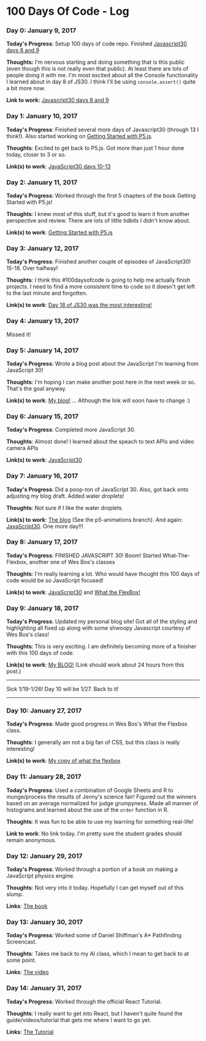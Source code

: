 # 100 Days Of Code - Log

### Day 0: January 9, 2017

**Today's Progress**: Setup 100 days of code repo.  Finished [Javascript30 days 8 and 9](https://github.com/rpalo/JavaScript30)

**Thoughts:** I'm nervous starting and doing something that is this public (even though this is not really even that public).  At least there are lots of people doing it with me.  I'm most excited about all the Console functionality I learned about in day 8 of JS30.  I think I'll be using ```console.assert()``` quite a bit more now.

**Link to work:** [Javascript30 days 8 and 9](https://github.com/rpalo/JavaScript30)

### Day 1: January 10, 2017

**Today's Progress**: Finished several more days of Javascript30 (through 13 I think!).  Also started working on [Getting Started with P5.js](http://shop.oreilly.com/product/0636920032076.do).

**Thoughts**: Excited to get back to P5.js.  Got more than just 1 hour done today, closer to 3 or so.

**Link(s) to work**: [JavaScript30 days 10-13](https://github.com/rpalo/JavaScript30)


### Day 2: January 11, 2017

**Today's Progress**: Worked through the first 5 chapters of the book Getting Started with P5.js!

**Thoughts**: I knew most of this stuff, but it's good to learn it from another perspective and review.  There are lots of little tidbits I didn't know about.

**Link(s) to work**: [Getting Started with P5.js](http://shop.oreilly.com/product/0636920032076.do)


### Day 3: January 12, 2017

**Today's Progress**: Finished another couple of episodes of JavaScript30!  15-18.  Over halfway!

**Thoughts**: I think this #100daysofcode is going to help me actually finish projects.  I need to find a more consistent time to code so it doesn't get left to the last minute and forgotten.

**Link(s) to work**: [Day 18 of JS30 was the most interesting!](https://github.com/rpalo/JavaScript30/tree/master/18%20-%20Adding%20Up%20Times%20with%20Reduce)

### Day 4: January 13, 2017

Missed it!

### Day 5: January 14, 2017

**Today's Progress**: Wrote a blog post about the JavaScript I'm learning from JavaScript 30!

**Thoughts**: I'm hoping I can make another post here in the next week or so.  That's the goal anyway.

**Link(s) to work**: [My blog!](rpalo.github.io) ... Although the link will soon have to change :)

### Day 6: January 15, 2017

**Today's Progress**: Completed more JavaScript 30.  

**Thoughts**: Almost done!  I learned about the speach to text APIs and video camera APIs

**Link(s) to work**: [JavaScript30](https://github.com/rpalo/JavaScript30)

### Day 7: January 16, 2017

**Today's Progress**: Did a poop-ton of JavaScript 30.  Also, got back onto adjusting my blog draft.  Added water droplets!

**Thoughts**: Not sure if I like the water droplets.

**Link(s) to work**: [The blog](https://github.com/rpalo/blog-draft) (See the p5-animations branch).  And again: [JavaScript30](https://github.com/rpalo/JavaScript30).  One more day!!!

### Day 8: January 17, 2017

**Today's Progress**: FINISHED JAVASCRIPT 30!  Boom!  Started What-The-Flexbox, another one of Wes Bos's classes

**Thoughts**: I'm really learning a lot.  Who would have thought this 100 days of code would be so JavaScript focused!

**Link(s) to work**:  [JavaScript30](https://github.com/rpalo/JavaScript30) and [What the FlexBox!](https://flexbox.io)

### Day 9: January 18, 2017

**Today's Progress**: Updated my personal blog site!  Got all of the styling and highlighting all fixed up along with some shwoopy Javascript courtesy of Wes Bos's class!

**Thoughts**:  This is very exciting.  I am definitely becoming more of a finisher with this 100 days of code.

**Link(s) to work**: [My BLOG!](http://assertnotmagic.com)  (Link should work about 24 hours from this post.)

***
Sick 1/19-1/26!  Day 10 will be 1/27.  Back to it!
***

### Day 10: January 27, 2017

**Today's Progress**: Made good progress in Wes Bos's What the Flexbox class.

**Thoughts**: I generally am not a big fan of CSS, but this class is really interesting!

**Link(s) to work**: [My copy of what the flexbox](https://github.com/rpalo/what-the-flexbox)

### Day 11: January 28, 2017

**Today's Progress**: Used a combination of Google Sheets and R to munge/process the results of Jenny's science fair!  Figured out the winners based on an average normalized for judge grumpyness.  Made all manner of histograms and learned about the use of the `order` function in R.

**Thoughts**: It was fun to be able to use my learning for something real-life!

**Link to work**: No link today.  I'm pretty sure the student grades should remain anonymous.

### Day 12: January 29, 2017

**Today's Progress**: Worked through a portion of a book on making a JavaScript physics engine.

**Thoughts**: Not very into it today.  Hopefully I can get myself out of this slump.

**Links**: [The book](http://www.allitebooks.com/building-a-2d-game-physics-engine/)

### Day 13: January 30, 2017

**Today's Progress**: Worked some of Daniel Shiffman's A\* Pathfinding Screencast.

**Thoughts**: Takes me back to my AI class, which I mean to get back to at some point.

**Links**: [The video](https://youtu.be/aKYlikFAV4k)

### Day 14: January 31, 2017

**Today's Progress**: Worked through the official React Tutorial.

**Thoughts**: I really want to get into React, but I haven't quite found the guide/videos/tutorial that gets me where I want to go yet.

**Links**: [The Tutorial](https://facebook.github.io/react/tutorial/tutorial.html)
